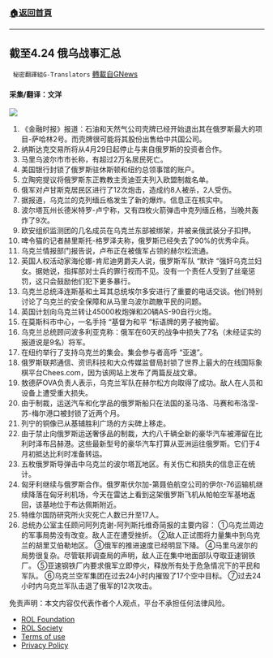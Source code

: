 ###  [:house:返回首頁](https://github.com/ourhimalayas/txt)
---


## 截至4.24 俄乌战事汇总
` 秘密翻譯組G-Translators` [轉載自GNews](https://gnews.org/zh-hans/2406915/)

#### 采集/翻译：文洋
![](https://assets.gnews.org/wp-content/uploads/2022/04/16508297981.png)
1. 《金融时报》报道：石油和天然气公司壳牌已经开始退出其在俄罗斯最大的项目-萨哈林2号。而壳牌很可能将其股份出售给中共国公司。
2. 纳斯达克交易所将从4月29日起停止与来自俄罗斯的投资者合作。
3. 马里乌波尔市市长称，有超过2万名居民死亡。
4. 美国银行封锁了俄罗斯驻休斯顿和纽约总领事馆的账户。
5. 立陶宛提议将俄罗斯东正教教主贡迪亚夫列入欧盟制裁名单。
6. 俄军对卢甘斯克居民区进行了12次炮击，造成约8人被杀，2人受伤。
7. 据报道，乌克兰的克列缅丘格发生了新的爆炸。信息正在核实中。
8. 波尔塔瓦州长德米特罗-卢宁称，又有四枚火箭弹击中克列缅丘格，当晚共轰炸了9次。
9. 欧安组织监测团的几名成员在乌克兰东部被绑架，并被亲俄武装分子扣押。
10. 啤令猫的记者赫里斯托-格罗泽夫称，俄罗斯已经失去了90%的优秀伞兵。
11. 乌克兰情报部门报告说，卢布正在被俄军占领的赫尔松流通。
12. 英国人权活动家海伦娜-肯尼迪男爵夫人说，俄罗斯军队 “默许 “强奸乌克兰妇女。据她说，指挥部对士兵的罪行视而不见。没有一个责任人受到了丝毫惩罚，这只会鼓励他们犯下更多暴行。
13. 乌克兰总统泽连斯基和土耳其总统埃尔多安进行了重要的电话交谈。他们特别讨论了乌克兰的安全保障和从马里乌波尔疏散平民的问题。
14. 英国计划向乌克兰转让45000枚炮弹和20辆AS-90自行火炮。
15. 在莫斯科市中心，一名手持 “基督为和平 “标语牌的男子被拘留。
16. 乌克兰总统顾问波多利亚克称：俄军在60天的战争中损失了7名（未经证实的报道说是9名）将军。
17. 在纽约举行了支持乌克兰的集会。集会参与者高呼 “亚速”。
18. 俄罗斯联邦通信、资讯科技和大众传媒监督局封锁了世界上最大的在线国际象棋平台Chees.com，因为该网站上发布了两篇反战文章。
19. 敖德萨OVA负责人表示，乌克兰军队在赫尔松方向取得了成功。敌人在人员和设备上遭受重大损失。
20. 由于制裁，运送汽车和化学品的俄罗斯船只在法国的圣马洛、马赛和布洛涅-苏-梅尔港口被封锁了近两个月。
21. 列宁的铜像已从基辅胜利广场的方尖碑上移走。
22. 由于禁止向俄罗斯运送奢侈品的制裁，大约八千辆全新的豪华汽车被滞留在比利时泽布吕赫港。这些最新型号的豪华汽车打算从亚洲运往俄罗斯。它们于4月初抵达比利时准备转运。
23. 五枚俄罗斯导弹击中乌克兰的波尔塔瓦地区。有关伤亡和损失的信息正在统计。
24. 匈牙利继续与俄罗斯合作。俄罗斯伏尔加-第聂伯航空公司的伊尔-76运输机继续降落在匈牙利机场，今天在雷达上看到这架俄罗斯飞机从帕帕空军基地返回，该基地位于布达佩斯附近。
25. 特维尔国防研究所火灾死亡人数已升至17人。
26. 总统办公室主任顾问阿列克谢-阿列斯托维奇简报的主要内容：
①乌克兰周边的军事局势没有改变。敌人正在遭受挫折。
②敌人正试图将力量集中到乌克兰的胡里艾伯勒地区。
③俄军的推进速度已经明显下降。
④马里乌波尔的局势很复杂。尽管联邦调查局的声明，敌人正在集中地面部队夺取亚速钢铁厂。
⑤亚速钢铁厂内要求俄军立即停火，释放所有处于危急情况下的平民和军队。
⑥乌克兰空军集团在过去24小时内摧毁了17个空中目标。
⑦过去24小时内乌克兰军队击退了俄军的12次攻击。


 

免责声明：本文内容仅代表作者个人观点，平台不承担任何法律风险。

- [ROL Foundation](https://rolfoundation.org/)
- [ROL Society](https://rolsociety.org/)
- [Terms of use](https://gnews.org/terms-of-use-3/)
- [Privacy Policy](https://gnews.org/privacy-policy/)
